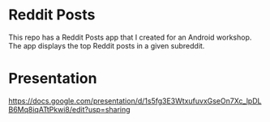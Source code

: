 # Reddit Posts
This repo has a Reddit Posts app that I created for an Android workshop. The app displays the top Reddit posts in a given subreddit.

# Presentation
https://docs.google.com/presentation/d/1s5fg3E3WtxufuvxGseOn7Xc_lpDLB6Mq8iqATtPkwi8/edit?usp=sharing
